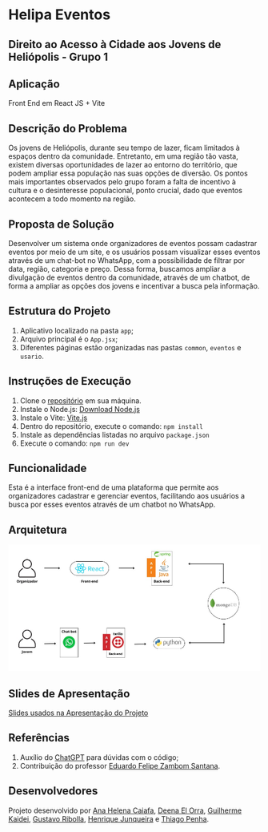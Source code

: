 # Helipa Eventos

## Direito ao Acesso à Cidade aos Jovens de Heliópolis - Grupo 1

## Aplicação

Front End em React JS + Vite

## Descrição do Problema

Os jovens de Heliópolis, durante seu tempo de lazer, ficam limitados à espaços dentro da comunidade. Entretanto, em uma região tão vasta, existem diversas oportunidades de lazer ao entorno do território, que podem ampliar essa população nas suas opções de diversão. Os pontos mais importantes observados pelo grupo foram a falta de incentivo à cultura e o desinteresse populacional, ponto crucial, dado que eventos acontecem a todo momento na região.

## Proposta de Solução

Desenvolver um sistema onde organizadores de eventos possam cadastrar eventos por meio de um site, e os usuários possam visualizar esses eventos através de um chat-bot no WhatsApp, com a possibilidade de filtrar por data, região, categoria e preço. Dessa forma, buscamos ampliar a divulgação de eventos dentro da comunidade, através de um chatbot, de forma a ampliar as opções dos jovens e incentivar a busca pela informação.

## Estrutura do Projeto

1. Aplicativo localizado na pasta `app`;
2. Arquivo principal é o `App.jsx`;
3. Diferentes páginas estão organizadas nas pastas `common`, `eventos` e `usario`.

## Instruções de Execução

1. Clone o [repositório](https://github.com/insper-classroom/acesso-1-front.git) em sua máquina.
2. Instale o Node.js: [Download Node.js](https://nodejs.org/en/download/prebuilt-binaries)
3. Instale o Vite: [Vite.js](https://vitejs.dev/)
4. Dentro do repositório, execute o comando: `npm install`
5. Instale as dependências listadas no arquivo `package.json`
6. Execute o comando: `npm run dev`

## Funcionalidade

Esta é a interface front-end de uma plataforma que permite aos organizadores cadastrar e gerenciar eventos, facilitando aos usuários a busca por esses eventos através de um chatbot no WhatsApp.

## Arquitetura

![Alt Text](photos/arquitetura.jpeg)

## Slides de Apresentação

[Slides usados na Apresentação do Projeto](https://www.canva.com/design/DAGHde_rdRk/5zpKa41VQEeIy4j-Ag62dw/edit?utm_content=DAGHde_rdRk&utm_campaign=designshare&utm_medium=link2&utm_source=sharebutton)

## Referências

1. Auxílio do [ChatGPT](https://chatgpt.com/) para dúvidas com o código;
2. Contribuição do professor [Eduardo Felipe Zambom Santana](https://github.com/ezambomsantana).


## Desenvolvedores

Projeto desenvolvido por [Ana Helena Caiafa](https://github.com/anahc3), [Deena El Orra](https://github.com/DeenaElOrra), [Guilherme Kaidei](https://github.com/guikaidei), [Gustavo Ribolla](https://github.com/ribollequis87), [Henrique Junqueira](https://github.com/henriquemjf) e [Thiago Penha](https://github.com/tpenha05).
